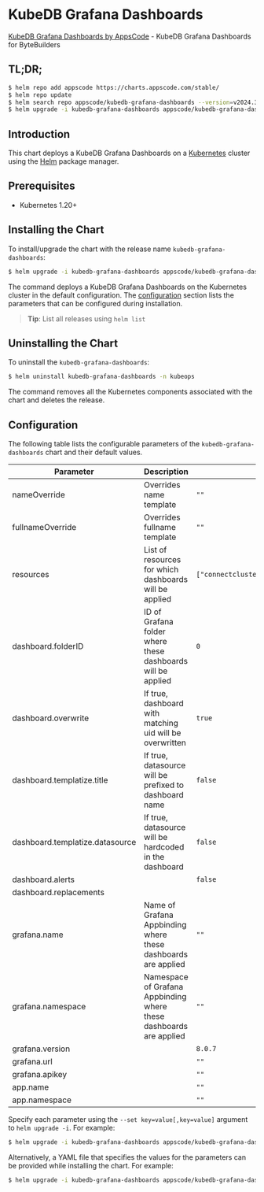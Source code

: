 # KubeDB Grafana Dashboards

[KubeDB Grafana Dashboards by AppsCode](https://github.com/kubedb/installer) - KubeDB Grafana Dashboards for ByteBuilders

## TL;DR;

```bash
$ helm repo add appscode https://charts.appscode.com/stable/
$ helm repo update
$ helm search repo appscode/kubedb-grafana-dashboards --version=v2024.3.9-rc.0
$ helm upgrade -i kubedb-grafana-dashboards appscode/kubedb-grafana-dashboards -n kubeops --create-namespace --version=v2024.3.9-rc.0
```

## Introduction

This chart deploys a KubeDB Grafana Dashboards on a [Kubernetes](http://kubernetes.io) cluster using the [Helm](https://helm.sh) package manager.

## Prerequisites

- Kubernetes 1.20+

## Installing the Chart

To install/upgrade the chart with the release name `kubedb-grafana-dashboards`:

```bash
$ helm upgrade -i kubedb-grafana-dashboards appscode/kubedb-grafana-dashboards -n kubeops --create-namespace --version=v2024.3.9-rc.0
```

The command deploys a KubeDB Grafana Dashboards on the Kubernetes cluster in the default configuration. The [configuration](#configuration) section lists the parameters that can be configured during installation.

> **Tip**: List all releases using `helm list`

## Uninstalling the Chart

To uninstall the `kubedb-grafana-dashboards`:

```bash
$ helm uninstall kubedb-grafana-dashboards -n kubeops
```

The command removes all the Kubernetes components associated with the chart and deletes the release.

## Configuration

The following table lists the configurable parameters of the `kubedb-grafana-dashboards` chart and their default values.

|            Parameter            |                            Description                             |                                                                    Default                                                                    |
|---------------------------------|--------------------------------------------------------------------|-----------------------------------------------------------------------------------------------------------------------------------------------|
| nameOverride                    | Overrides name template                                            | <code>""</code>                                                                                                                               |
| fullnameOverride                | Overrides fullname template                                        | <code>""</code>                                                                                                                               |
| resources                       | List of resources for which dashboards will be applied             | <code>["connectcluster","elasticsearch","kafka","mariadb","mongodb","mysql","perconaxtradb","postgres","proxysql","redis","zookeeper"]</code> |
| dashboard.folderID              | ID of Grafana folder where these dashboards will be applied        | <code>0</code>                                                                                                                                |
| dashboard.overwrite             | If true, dashboard with matching uid will be overwritten           | <code>true</code>                                                                                                                             |
| dashboard.templatize.title      | If true, datasource will be prefixed to dashboard name             | <code>false</code>                                                                                                                            |
| dashboard.templatize.datasource | If true, datasource will be hardcoded in the dashboard             | <code>false</code>                                                                                                                            |
| dashboard.alerts                |                                                                    | <code>false</code>                                                                                                                            |
| dashboard.replacements          |                                                                    | <code></code>                                                                                                                                 |
| grafana.name                    | Name of Grafana Appbinding where these dashboards are applied      | <code>""</code>                                                                                                                               |
| grafana.namespace               | Namespace of Grafana Appbinding where these dashboards are applied | <code>""</code>                                                                                                                               |
| grafana.version                 |                                                                    | <code>8.0.7</code>                                                                                                                            |
| grafana.url                     |                                                                    | <code>""</code>                                                                                                                               |
| grafana.apikey                  |                                                                    | <code>""</code>                                                                                                                               |
| app.name                        |                                                                    | <code>""</code>                                                                                                                               |
| app.namespace                   |                                                                    | <code>""</code>                                                                                                                               |


Specify each parameter using the `--set key=value[,key=value]` argument to `helm upgrade -i`. For example:

```bash
$ helm upgrade -i kubedb-grafana-dashboards appscode/kubedb-grafana-dashboards -n kubeops --create-namespace --version=v2024.3.9-rc.0 --set resources=["connectcluster","elasticsearch","kafka","mariadb","mongodb","mysql","perconaxtradb","postgres","proxysql","redis","zookeeper"]
```

Alternatively, a YAML file that specifies the values for the parameters can be provided while
installing the chart. For example:

```bash
$ helm upgrade -i kubedb-grafana-dashboards appscode/kubedb-grafana-dashboards -n kubeops --create-namespace --version=v2024.3.9-rc.0 --values values.yaml
```
